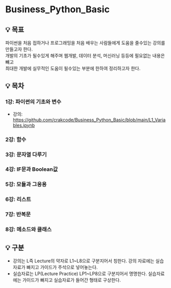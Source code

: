 # Business_Python_Basic
## 💡 목표

파이썬을 처음 접하거나 프로그래밍을 처음 배우는 사람들에게 도움을 줄수있는 강의를 만들고자 한다. </br> 
개발의 기초가 될수있게 해주며 웹개발, 데이터 분석, 머신러닝 등등에 필요없는 내용은 뺴고 </br> 
최대한 개발에 실무적인 도움이 될수있는 부분에 한하여 정리하고자 한다. 

## 💡 목차

### 1강: 파이썬의 기초와 변수
- 강의: https://github.com/crakcode/Business_Python_Basic/blob/main/L1_Variables.ipynb

### 2강: 함수

### 3강: 문자열 다루기

### 4강: IF문과 Boolean값

### 5강: 모듈과 그응용

### 6강: 리스트

### 7강: 반복문

### 8강: 메소드와 클래스

## 💡 구분

- 강의는 L즉 Lecture의 약자로 L1~L8으로 구분지어서 칭한다.
  강의 자료에는 실습자료가 빠지고 가이드가 주석으로 넣어놓는다.
- 실습자료는 LP(Lecture Practice) LP1~LP8으로 구분지어서 명명한다.
  실습자료에는 가이드가 빠지고 실습자료가 들어간 형태로 구상한다. 
